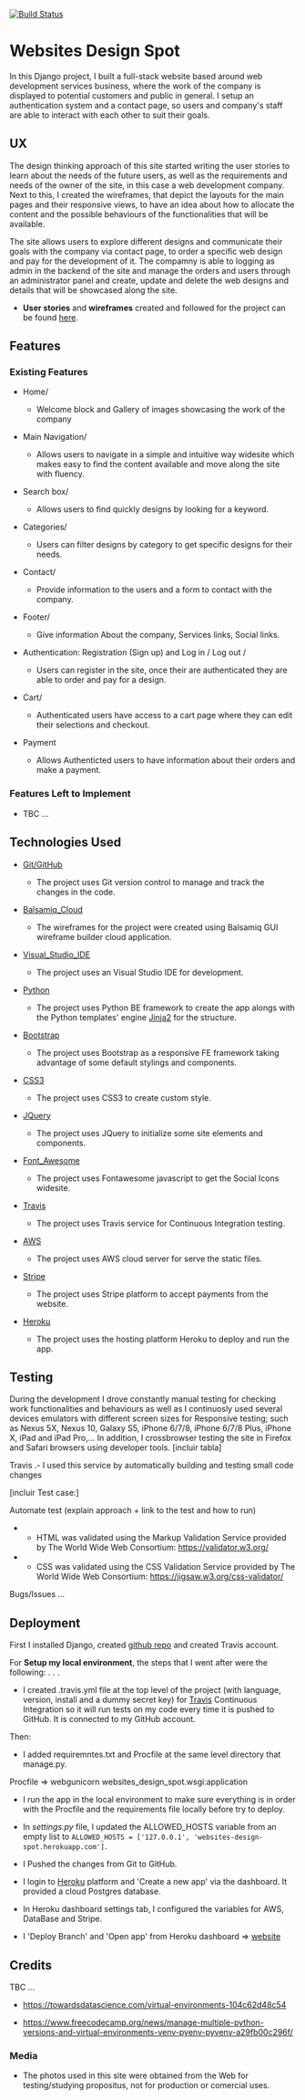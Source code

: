 [![Build Status](https://travis-ci.com/pazcm/websites-design-spot.svg?branch=master)](https://travis-ci.com/pazcm/websites-design-spot)

# Websites Design Spot

In this Django project, I built a full-stack website based around web development services business, where the work of the company is displayed to potential customers and public in general.
I setup an authentication system and a contact page, so users and company's staff are able to interact with each other to suit their goals.
 
## UX
 
The design thinking approach of this site started writing the user stories to learn about the needs of the future users, as well as the requirements and needs of
the owner of the site, in this case a web development company. Next to this, I created the wireframes, that depict the layouts for the main pages and their responsive views, to have an idea about how to allocate the content and the possible behaviours of the functionalities that will be available.

The site allows users to explore different designs and communicate their goals with the company via contact page, to order a specific web design and pay for the development of it. The compamny is able to logging as admin in the backend of the site and manage the orders and users through an administrator panel and create, update and delete the web designs and details that will be showcased along the site.

- **User stories** and **wireframes** created and followed for the project can be found [here](https://github.com/pazcm/websites-design-spot/tree/master/static/mockups).

## Features
### Existing Features
- Home/
  - Welcome block and Gallery of images showcasing the work of the company

- Main Navigation/
  - Allows users to navigate in a simple and intuitive way widesite which makes easy to find the content available and move along the site with fluency.

- Search box/
  - Allows users to find quickly designs by looking for a keyword.

- Categories/
  - Users can filter designs by category to get specific designs for their needs.

- Contact/
  - Provide information to the users and a form to contact with the company.

- Footer/
  - Give information About the company, Services links, Social links.

- Authentication: Registration (Sign up) and Log in / Log out /
  - Users can register in the site, once their are authenticated they are able to order and pay for a design.

- Cart/
  - Authenticated users have access to a cart page where they can edit their selections and checkout.

- Payment
  - Allows Authenticted users to have information about their orders and make a payment.

### Features Left to Implement
-  TBC ...

## Technologies Used

- [Git/GitHub](https://github.com)
    - The project uses Git version control to manage and track the changes in the code.

- [Balsamiq_Cloud](https://balsamiq.com/wireframes/cloud/)
    - The wireframes for the project were created using Balsamiq GUI wireframe builder cloud application.

- [Visual_Studio_IDE](https://visualstudio.microsoft.com/)
    - The project uses an Visual Studio IDE for development.

- [Python](https://www.python.org/)
    - The project uses Python BE framework to create the app alongs with the Python templates' engine [Jinja2](http://jinja.pocoo.org/) for the structure.

- [Bootstrap](https://getbootstrap.com/)
    - The project uses Bootstrap as a responsive FE framework taking advantage of some default stylings and components.

- [CSS3](https://www.w3.org/Style/CSS/)
    - The project uses CSS3 to create custom style.

- [JQuery](https://jquery.com)
    - The project uses JQuery to initialize some site elements and components.

- [Font_Awesome](https://fontawesome.com/)
    - The project uses Fontawesome javascript to get the Social Icons widesite.

- [Travis](https://travis-ci.org/)
    - The project uses Travis service for Continuous Integration testing.

- [AWS](https://signin.aws.amazon.com/)
    - The project uses AWS cloud server for serve the static files.

- [Stripe](https://stripe.com/ie)
    - The project uses Stripe platform to accept payments from the website.

- [Heroku](https://www.heroku.com/home)
    - The project uses the hosting platform Heroku to deploy and run the app.


## Testing

During the development I drove constantly manual testing for checking work functionalities and behaviours as well as I continuosly used several devices emulators with different screen sizes for Responsive testing; such as Nexus 5X, Nexus 10, Galaxy S5, iPhone 6/7/8, iPhone 6/7/8 Plus, iPhone X, iPad and iPad Pro,...
In addition, I crossbrowser testing the site in Firefox and Safari browsers using developer tools.
[incluir tabla]


Travis .- I used this service by automatically building and testing small code changes

[incluir Test case:]

Automate test (explain approach + link to the test and how to run)


- - HTML was validated using the Markup Validation Service provided by The World Wide Web Consortium: https://validator.w3.org/

- - CSS was validated using the CSS Validation Service provided by The World Wide Web Consortium: https://jigsaw.w3.org/css-validator/

Bugs/Issues ...


## Deployment

First I installed Django, created [github repo](https://github.com/pazcm/websites-design-spot) and created Travis account.

For **Setup my local environment**, the steps that I went after were the following:
.
.
.


- I created .travis.yml file at the top level of the project (with language, version, install and a dummy secret key) for [Travis](https://travis-ci.org/) Continuous Integration so it will run tests on my code every time it is pushed to GitHub. It is connected to my GitHub account.

Then:

- I added requiremntes.txt and Procfile at the same level directory that manage.py.

Procfile => webgunicorn websites_design_spot.wsgi:application

- I run the app in the local environment to make sure everything is in order with the Procfile and the requirements file locally before try to deploy.

- In *settings.py* file, I updated the ALLOWED_HOSTS variable from an empty list to `ALLOWED_HOSTS = ['127.0.0.1', 'websites-design-spot.herokuapp.com']`.

- I Pushed the changes from Git to GitHub.

- I login to [Heroku](https://www.heroku.com/home) platform and 'Create a new app' via the dashboard. It provided a cloud Postgres database.

- In Heroku dashboard settings tab, I configured the variables for AWS, DataBase and Stripe.

- I 'Deploy Branch' and 'Open app' from Heroku dashboard => [website](https://websites-design-spot.herokuapp.com/)



## Credits
TBC ...

- https://towardsdatascience.com/virtual-environments-104c62d48c54

- https://www.freecodecamp.org/news/manage-multiple-python-versions-and-virtual-environments-venv-pyenv-pyvenv-a29fb00c296f/





### Media
- The photos used in this site were obtained from the Web for testing/studying propositus, not for production or comercial uses.
